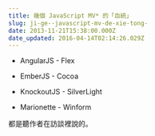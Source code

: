 ```yaml
---
title: 幾個 JavaScript MV* 的「血統」
slug: ji-ge--javascript-mv-de-xie-tong-
date: 2013-11-21T15:38:00.000Z
date_updated: 2016-04-14T02:14:26.029Z
---
```


- AngularJS - Flex

- EmberJS - Cocoa

- KnockoutJS - SilverLight

- Marionette - Winform

都是聽作者在訪談裡說的。
